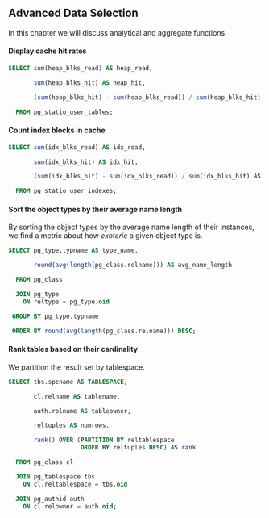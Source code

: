 ## Advanced Data Selection

In this chapter we will discuss analytical and aggregate functions.

#### Display cache hit rates

[embedmd]:# (sql/cache-hit-rates.sql)
```sql
SELECT sum(heap_blks_read) AS heap_read,

       sum(heap_blks_hit) AS heap_hit,

       (sum(heap_blks_hit) - sum(heap_blks_read)) / sum(heap_blks_hit) AS ratio

  FROM pg_statio_user_tables;
```

#### Count index blocks in cache

[embedmd]:# (sql/index-blocks-in-cache.sql)
```sql
SELECT sum(idx_blks_read) AS idx_read,

       sum(idx_blks_hit) AS idx_hit,

       (sum(idx_blks_hit) - sum(idx_blks_read)) / sum(idx_blks_hit) AS ratio

  FROM pg_statio_user_indexes;
```

#### Sort the object types by their average name length

By sorting the object types by the average name length of their instances, we find a metric about how *exoteric* a given object type is.

[embedmd]:# (sql/sort-object-types-by-avg-name-length.sql)
```sql
SELECT pg_type.typname AS type_name,

       round(avg(length(pg_class.relname))) AS avg_name_length

  FROM pg_class

  JOIN pg_type
    ON reltype = pg_type.oid

 GROUP BY pg_type.typname

 ORDER BY round(avg(length(pg_class.relname))) DESC;
```

#### Rank tables based on their cardinality

We partition the result set by tablespace.

[embedmd]:# (sql/rank-tables-by-cardinality.sql)
```sql
SELECT tbs.spcname AS TABLESPACE,

       cl.relname AS tablename,

       auth.rolname AS tableowner,

       reltuples AS numrows,

       rank() OVER (PARTITION BY reltablespace
                    ORDER BY reltuples DESC) AS rank

  FROM pg_class cl

  JOIN pg_tablespace tbs
    ON cl.reltablespace = tbs.oid

  JOIN pg_authid auth
    ON cl.relowner = auth.oid;
```



